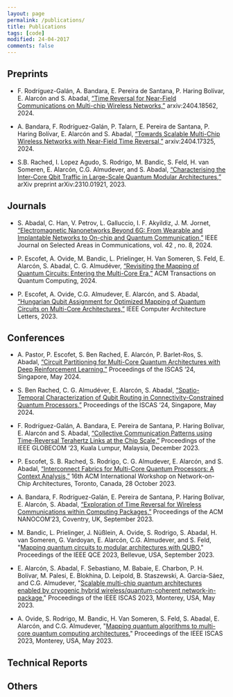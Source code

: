 ```yaml
---
layout: page
permalink: /publications/
title: Publications
tags: [code]
modified: 24-04-2017
comments: false
---
```



## Preprints
+ F. Rodríguez-Galán, A. Bandara, E. Pereira de Santana, P. Haring Bolívar, E. Alarcón and S. Abadal, [“Time Reversal for Near-Field Communications on Multi-chip Wireless Networks,”](https://arxiv.org/pdf/2404.18562) arxiv:2404.18562, 2024.

+ A. Bandara, F. Rodríguez-Galán, P. Talarn, E. Pereira de Santana, P. Haring Bolívar, E. Alarcón and S. Abadal, [“Towards Scalable Multi-Chip Wireless Networks with Near-Field Time Reversal,”](https://arxiv.org/pdf/2404.17325) arxiv:2404.17325, 2024.

+ S.B. Rached, I. Lopez Agudo, S. Rodrigo, M. Bandic, S. Feld, H. van Someren, E. Alarcón, C.G. Almudever, and S. Abadal, [“Characterising the Inter-Core Qbit Traffic in Large-Scale Quantum Modular Architectures,”](https://arxiv.org/pdf/2310.01921) arXiv preprint arXiv:2310.01921, 2023.

## Journals
+ S. Abadal, C. Han, V. Petrov, L. Galluccio, I. F. Akyildiz, J. M. Jornet, [“Electromagnetic Nanonetworks Beyond 6G: From Wearable and Implantable Networks to On-chip and Quantum Communication,”](https://arxiv.org/pdf/2405.07812) IEEE Journal on Selected Areas in Communications, vol. 42 , no. 8, 2024.
  
+ P. Escofet, A. Ovide, M. Bandic, L. Prielinger, H. Van Someren, S. Feld, E. Alarcón, S. Abadal, C. G. Almudéver, [“Revisiting the Mapping of Quantum Circuits: Entering the Multi-Core Era,”](https://arxiv.org/pdf/2403.17205.pdf) ACM Transactions on Quantum Computing, 2024.
  
+ P. Escofet, A. Ovide, C.G. Almudever, E. Alarcón, and S. Abadal, [“Hungarian Qubit Assignment for Optimized Mapping of Quantum Circuits on Multi-Core Architectures,”](https://www.computer.org/csdl/journal/ca/2023/02/10262036/1QJwn8osSbu) IEEE Computer Architecture Letters, 2023.
  

## Conferences
+ A. Pastor, P. Escofet, S. Ben Rached, E. Alarcón, P. Barlet-Ros, S. Abadal, [“Circuit Partitioning for Multi-Core Quantum Architectures with Deep Reinforcement Learning,”](https://arxiv.org/pdf/2401.17976.pdf) Proceedings of the ISCAS ‘24, Singapore, May 2024.

+ S. Ben Rached, C. G. Almudéver, E. Alarcón, S. Abadal, [“Spatio-Temporal Characterization of Qubit Routing in Connectivity-Constrained Quantum Processors,”](https://arxiv.org/pdf/2402.00469.pdf) Proceedings of the ISCAS ‘24, Singapore, May 2024.

+ F. Rodríguez-Galán, A. Bandara, E. Pereira de Santana, P. Haring Bolívar, E. Alarcón and S. Abadal, [“Collective Communication Patterns using Time-Reversal Terahertz Links at the Chip Scale,”](https://arxiv.org/pdf/2309.01428) Proceedings of the IEEE GLOBECOM ‘23, Kuala Lumpur, Malaysia, December 2023.

+ P. Escofet, S. B. Rached, S. Rodrigo, C. G. Almudever, E. Alarcón, and S. Abadal, [“Interconnect Fabrics for Multi-Core Quantum Processors: A Context Analysis,”](https://arxiv.org/pdf/2309.07313.pdf) 16th ACM International Workshop on Network-on-Chip Architectures, Toronto, Canada, 28 October 2023.

+ A. Bandara, F. Rodríguez-Galán, E. Pereira de Santana, P. Haring Bolívar, E. Alarcón, S. Abadal, [“Exploration of Time Reversal for Wireless Communications within Computing Packages,”](https://arxiv.org/pdf/2307.10820) Proceedings of the ACM NANOCOM’23, Coventry, UK, September 2023.
  
+ M. Bandic, L. Prielinger, J. Nüßlein, A. Ovide, S. Rodrigo, S. Abadal, H. van Someren, G. Vardoyan, E. Alarcón, C.G. Almudever, and S. Feld, "[Mapping quantum circuits to modular architectures with QUBO](https://arxiv.org/abs/2305.06687)," Proceedings of the IEEE QCE 2023, Bellevue, USA, September 2023.

+ E. Alarcón, S. Abadal, F. Sebastiano, M. Babaie, E. Charbon, P. H. Bolívar, M. Palesi, E. Blokhina, D. Leipold, B. Staszewski, A. Garcia-Sáez, and C.G. Almudever, "[Scalable multi-chip quantum architectures enabled by cryogenic hybrid wireless/quantum-coherent network-in-package](https://arxiv.org/abs/2303.14008)," Proceedings of the IEEE ISCAS 2023, Monterey, USA, May 2023.

+ A. Ovide, S. Rodrigo, M. Bandic, H. Van Someren, S. Feld, S. Abadal, E. Alarcón, and C.G. Almudever, "[Mapping quantum algorithms to multi-core quantum computing architectures](https://arxiv.org/abs/2303.16125)," Proceedings of the IEEE ISCAS 2023, Monterey, USA, May 2023.
  

## Technical Reports


## Others















